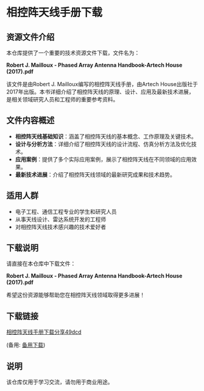 # 相控阵天线手册下载

## 资源文件介绍

本仓库提供了一个重要的技术资源文件下载，文件名为：

**Robert J. Mailloux - Phased Array Antenna Handbook-Artech House (2017).pdf**

该文件是由Robert J. Mailloux编写的相控阵天线手册，由Artech House出版社于2017年出版。本书详细介绍了相控阵天线的原理、设计、应用及最新技术进展，是相关领域研究人员和工程师的重要参考资料。

## 文件内容概述

- **相控阵天线基础知识**：涵盖了相控阵天线的基本概念、工作原理及关键技术。
- **设计与分析方法**：详细介绍了相控阵天线的设计流程、仿真分析方法及优化技术。
- **应用案例**：提供了多个实际应用案例，展示了相控阵天线在不同领域的应用效果。
- **最新技术进展**：介绍了相控阵天线领域的最新研究成果和技术趋势。

## 适用人群

- 电子工程、通信工程专业的学生和研究人员
- 从事天线设计、雷达系统开发的工程师
- 对相控阵天线技术感兴趣的技术爱好者

## 下载说明

请直接在本仓库中下载文件：

**Robert J. Mailloux - Phased Array Antenna Handbook-Artech House (2017).pdf**

希望这份资源能够帮助您在相控阵天线领域取得更多进展！

## 下载链接
[相控阵天线手册下载分享49dcd](https://pan.quark.cn/s/8649bb9b4617) 

(备用: [备用下载](https://pan.baidu.com/s/1SnESFCJu05-TpfubAS3ePQ?pwd=1234))

## 说明

该仓库仅用于学习交流，请勿用于商业用途。
